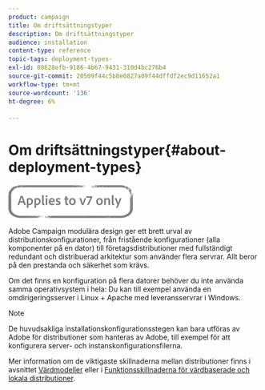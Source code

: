```yaml
---
product: campaign
title: Om driftsättningstyper
description: Om driftsättningstyper
audience: installation
content-type: reference
topic-tags: deployment-types-
exl-id: 08628efb-9186-4b67-9431-310d4bc276b4
source-git-commit: 20509f44c5b8e0827a09f44dffdf2ec9d11652a1
workflow-type: tm+mt
source-wordcount: '136'
ht-degree: 6%

---
```


# Om driftsättningstyper{#about-deployment-types}

![](../../assets/v7-only.svg)

Adobe Campaign modulära design ger ett brett urval av distributionskonfigurationer, från fristående konfigurationer (alla komponenter på en dator) till företagsdistributioner med fullständigt redundant och distribuerad arkitektur som använder flera servrar. Allt beror på den prestanda och säkerhet som krävs.

Om det finns en konfiguration på flera datorer behöver du inte använda samma operativsystem i hela: Du kan till exempel använda en omdirigeringsserver i Linux + Apache med leveransservrar i Windows.

>[!NOTE]
>
>De huvudsakliga installationskonfigurationsstegen kan bara utföras av Adobe för distributioner som hanteras av Adobe, till exempel för att konfigurera server- och instanskonfigurationsfilerna.
>
>Mer information om de viktigaste skillnaderna mellan distributioner finns i avsnittet [Värdmodeller](../../installation/using/hosting-models.md) eller i [Funktionsskillnaderna för värdbaserade och lokala distributioner](../../installation/using/capability-matrix.md).
